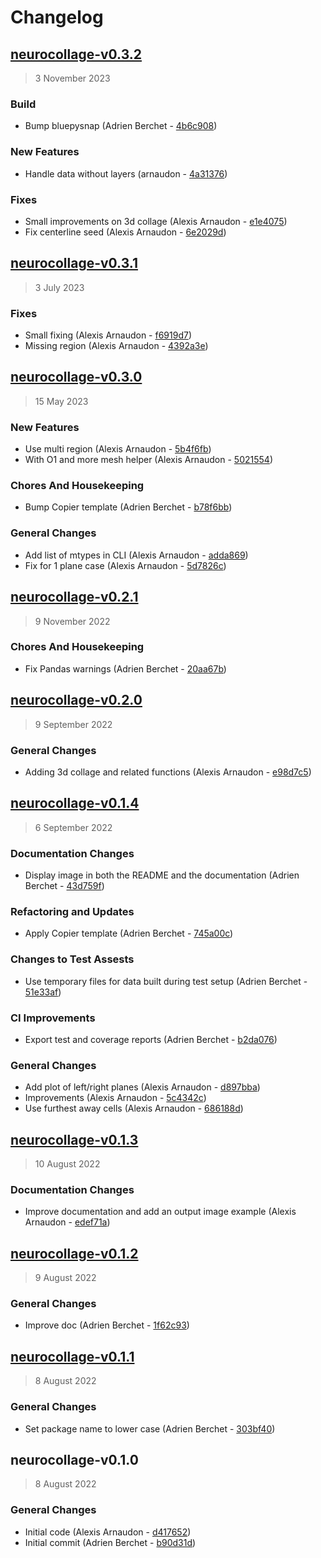 # Changelog

## [neurocollage-v0.3.2](https://bbpgitlab.epfl.ch/neuromath/neurocollage/compare/neurocollage-v0.3.1...neurocollage-v0.3.2)

> 3 November 2023

### Build

- Bump bluepysnap (Adrien Berchet - [4b6c908](https://bbpgitlab.epfl.ch/neuromath/neurocollage/commit/4b6c9080caccd9c6fc63973d10b2a019f2438cea))

### New Features

- Handle data without layers (arnaudon - [4a31376](https://bbpgitlab.epfl.ch/neuromath/neurocollage/commit/4a313766e9d32c8ff7cdb2f12ee0661004cde2e8))

### Fixes

- Small improvements on 3d collage (Alexis Arnaudon - [e1e4075](https://bbpgitlab.epfl.ch/neuromath/neurocollage/commit/e1e40750a837e048fd2800f57f0bdd3a8f494d9f))
- Fix centerline seed (Alexis Arnaudon - [6e2029d](https://bbpgitlab.epfl.ch/neuromath/neurocollage/commit/6e2029d8bf2153f40c1e48644ed35f015a60fdeb))

## [neurocollage-v0.3.1](https://bbpgitlab.epfl.ch/neuromath/neurocollage/compare/neurocollage-v0.3.0...neurocollage-v0.3.1)

> 3 July 2023

### Fixes

- Small fixing (Alexis Arnaudon - [f6919d7](https://bbpgitlab.epfl.ch/neuromath/neurocollage/commit/f6919d7979e993b015376f7be81794f6329ad8b3))
- Missing region (Alexis Arnaudon - [4392a3e](https://bbpgitlab.epfl.ch/neuromath/neurocollage/commit/4392a3e127a777a60c83139931f876c19593eacf))

## [neurocollage-v0.3.0](https://bbpgitlab.epfl.ch/neuromath/neurocollage/compare/neurocollage-v0.2.1...neurocollage-v0.3.0)

> 15 May 2023

### New Features

- Use multi region (Alexis Arnaudon - [5b4f6fb](https://bbpgitlab.epfl.ch/neuromath/neurocollage/commit/5b4f6fbff2834ba8199946339231ce6629a2cc5a))
- With O1 and more mesh helper (Alexis Arnaudon - [5021554](https://bbpgitlab.epfl.ch/neuromath/neurocollage/commit/5021554eda806239b010d2e2f4d794cb82bc9004))

### Chores And Housekeeping

- Bump Copier template (Adrien Berchet - [b78f6bb](https://bbpgitlab.epfl.ch/neuromath/neurocollage/commit/b78f6bb2c0fa80cab40f693e3560115a1a2d2360))

### General Changes

- Add list of mtypes in CLI (Alexis Arnaudon - [adda869](https://bbpgitlab.epfl.ch/neuromath/neurocollage/commit/adda869a34710a2f2407ba7dd8da968da002866a))
- Fix for 1 plane case (Alexis Arnaudon - [5d7826c](https://bbpgitlab.epfl.ch/neuromath/neurocollage/commit/5d7826c502d94343153c89a72ccd8be7c01fb254))

## [neurocollage-v0.2.1](https://bbpgitlab.epfl.ch/neuromath/neurocollage/compare/neurocollage-v0.2.0...neurocollage-v0.2.1)

> 9 November 2022

### Chores And Housekeeping

- Fix Pandas warnings (Adrien Berchet - [20aa67b](https://bbpgitlab.epfl.ch/neuromath/neurocollage/commit/20aa67b2cd18ee218c5963791fb37fa54689016c))

## [neurocollage-v0.2.0](https://bbpgitlab.epfl.ch/neuromath/neurocollage/compare/neurocollage-v0.1.4...neurocollage-v0.2.0)

> 9 September 2022

### General Changes

- Adding 3d collage and related functions (Alexis Arnaudon - [e98d7c5](https://bbpgitlab.epfl.ch/neuromath/neurocollage/commit/e98d7c5189b2b81f3f2b5737e6331e0b7120dba9))

## [neurocollage-v0.1.4](https://bbpgitlab.epfl.ch/neuromath/neurocollage/compare/neurocollage-v0.1.3...neurocollage-v0.1.4)

> 6 September 2022

### Documentation Changes

- Display image in both the README and the documentation (Adrien Berchet - [43d759f](https://bbpgitlab.epfl.ch/neuromath/neurocollage/commit/43d759fce6e6679adbcd19ab2966383d2cbf4fc7))

### Refactoring and Updates

- Apply Copier template (Adrien Berchet - [745a00c](https://bbpgitlab.epfl.ch/neuromath/neurocollage/commit/745a00c1951dd03b99c89938ba60fbae20614b44))

### Changes to Test Assests

- Use temporary files for data built during test setup (Adrien Berchet - [51e33af](https://bbpgitlab.epfl.ch/neuromath/neurocollage/commit/51e33afcb941b27039253b8d7a4592aa382dff74))

### CI Improvements

- Export test and coverage reports (Adrien Berchet - [b2da076](https://bbpgitlab.epfl.ch/neuromath/neurocollage/commit/b2da0762d5b45c24cdb46623f0df2a1810c08503))

### General Changes

- Add plot of left/right planes (Alexis Arnaudon - [d897bba](https://bbpgitlab.epfl.ch/neuromath/neurocollage/commit/d897bba5970eaaf5194a13e383998656d558a8f1))
- Improvements (Alexis Arnaudon - [5c4342c](https://bbpgitlab.epfl.ch/neuromath/neurocollage/commit/5c4342ccc544768009a3c64e92e86a9c386db988))
- Use furthest away cells (Alexis Arnaudon - [686188d](https://bbpgitlab.epfl.ch/neuromath/neurocollage/commit/686188d0d44ff624c6c5d2a5a9abac46373fd59d))

## [neurocollage-v0.1.3](https://bbpgitlab.epfl.ch/neuromath/neurocollage/compare/neurocollage-v0.1.2...neurocollage-v0.1.3)

> 10 August 2022

### Documentation Changes

- Improve documentation and add an output image example (Alexis Arnaudon - [edef71a](https://bbpgitlab.epfl.ch/neuromath/neurocollage/commit/edef71aea41444e74ea0a0108e7e8126d83d550b))

## [neurocollage-v0.1.2](https://bbpgitlab.epfl.ch/neuromath/neurocollage/compare/neurocollage-v0.1.1...neurocollage-v0.1.2)

> 9 August 2022

### General Changes

- Improve doc (Adrien Berchet - [1f62c93](https://bbpgitlab.epfl.ch/neuromath/neurocollage/commit/1f62c9304a68ad21769e161d3cc1054f83bbce2f))

## [neurocollage-v0.1.1](https://bbpgitlab.epfl.ch/neuromath/neurocollage/compare/neurocollage-v0.1.0...neurocollage-v0.1.1)

> 8 August 2022

### General Changes

- Set package name to lower case (Adrien Berchet - [303bf40](https://bbpgitlab.epfl.ch/neuromath/neurocollage/commit/303bf40a5fbd59545446b627c3a347bfb3745a32))

## neurocollage-v0.1.0

> 8 August 2022

### General Changes

- Initial code (Alexis Arnaudon - [d417652](https://bbpgitlab.epfl.ch/neuromath/neurocollage/commit/d417652e36c58cac7aa8171d1d77a6733dd09332))
- Initial commit (Adrien Berchet - [b90d31d](https://bbpgitlab.epfl.ch/neuromath/neurocollage/commit/b90d31d60661873dab4c2bd217bb42ab7cbd28bc))
